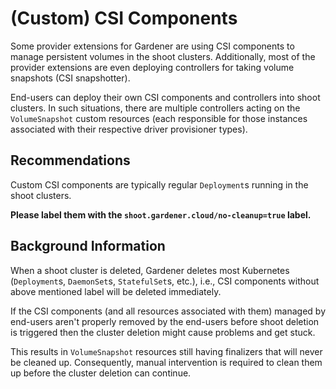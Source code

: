 # (Custom) CSI Components

Some provider extensions for Gardener are using CSI components to manage persistent volumes in the shoot clusters.
Additionally, most of the provider extensions are even deploying controllers for taking volume snapshots (CSI snapshotter).

End-users can deploy their own CSI components and controllers into shoot clusters.
In such situations, there are multiple controllers acting on the `VolumeSnapshot` custom resources (each responsible for those instances associated with their respective driver provisioner types).

## Recommendations

Custom CSI components are typically regular `Deployment`s running in the shoot clusters.

**Please label them with the `shoot.gardener.cloud/no-cleanup=true` label.**

## Background Information

When a shoot cluster is deleted, Gardener deletes most Kubernetes (`Deployment`s, `DaemonSet`s, `StatefulSet`s, etc.), i.e., CSI components without above mentioned label will be deleted immediately.

If the CSI components (and all resources associated with them) managed by end-users aren't properly removed by the end-users before shoot deletion is triggered then the cluster deletion might cause problems and get stuck.

This results in `VolumeSnapshot` resources still having finalizers that will never be cleaned up.
Consequently, manual intervention is required to clean them up before the cluster deletion can continue.
